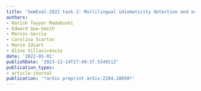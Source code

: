 ```yaml
---
title: 'SemEval-2022 task 2: Multilingual idiomaticity detection and sentence embedding'
authors:
- Harish Tayyar Madabushi
- Edward Gow-Smith
- Marcos Garcia
- Carolina Scarton
- Marco Idiart
- Aline Villavicencio
date: '2022-01-01'
publishDate: '2023-12-14T17:49:37.534911Z'
publication_types:
- article-journal
publication: '*arXiv preprint arXiv:2204.10050*'
---
```

